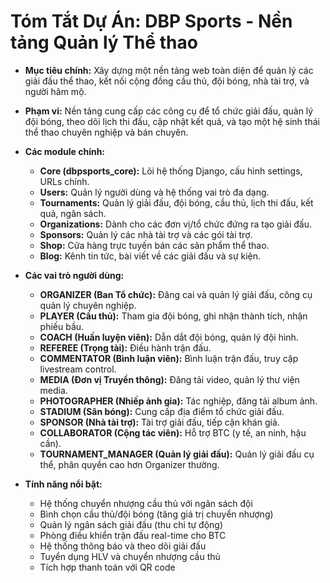 # Tóm Tắt Dự Án: DBP Sports - Nền tảng Quản lý Thể thao

- **Mục tiêu chính:** Xây dựng một nền tảng web toàn diện để quản lý các giải đấu thể thao, kết nối cộng đồng cầu thủ, đội bóng, nhà tài trợ, và người hâm mộ.
- **Phạm vi:** Nền tảng cung cấp các công cụ để tổ chức giải đấu, quản lý đội bóng, theo dõi lịch thi đấu, cập nhật kết quả, và tạo một hệ sinh thái thể thao chuyên nghiệp và bán chuyên.

- **Các module chính:**
  - **Core (dbpsports_core):** Lõi hệ thống Django, cấu hình settings, URLs chính.
  - **Users:** Quản lý người dùng và hệ thống vai trò đa dạng.
  - **Tournaments:** Quản lý giải đấu, đội bóng, cầu thủ, lịch thi đấu, kết quả, ngân sách.
  - **Organizations:** Dành cho các đơn vị/tổ chức đứng ra tạo giải đấu.
  - **Sponsors:** Quản lý các nhà tài trợ và các gói tài trợ.
  - **Shop:** Cửa hàng trực tuyến bán các sản phẩm thể thao.
  - **Blog:** Kênh tin tức, bài viết về các giải đấu và sự kiện.

- **Các vai trò người dùng:**
  - **ORGANIZER (Ban Tổ chức):** Đăng cai và quản lý giải đấu, công cụ quản lý chuyên nghiệp.
  - **PLAYER (Cầu thủ):** Tham gia đội bóng, ghi nhận thành tích, nhận phiếu bầu.
  - **COACH (Huấn luyện viên):** Dẫn dắt đội bóng, quản lý đội hình.
  - **REFEREE (Trọng tài):** Điều hành trận đấu.
  - **COMMENTATOR (Bình luận viên):** Bình luận trận đấu, truy cập livestream control.
  - **MEDIA (Đơn vị Truyền thông):** Đăng tải video, quản lý thư viện media.
  - **PHOTOGRAPHER (Nhiếp ảnh gia):** Tác nghiệp, đăng tải album ảnh.
  - **STADIUM (Sân bóng):** Cung cấp địa điểm tổ chức giải đấu.
  - **SPONSOR (Nhà tài trợ):** Tài trợ giải đấu, tiếp cận khán giả.
  - **COLLABORATOR (Cộng tác viên):** Hỗ trợ BTC (y tế, an ninh, hậu cần).
  - **TOURNAMENT_MANAGER (Quản lý giải đấu):** Quản lý giải đấu cụ thể, phân quyền cao hơn Organizer thường.

- **Tính năng nổi bật:**
  - Hệ thống chuyển nhượng cầu thủ với ngân sách đội
  - Bình chọn cầu thủ/đội bóng (tăng giá trị chuyển nhượng)
  - Quản lý ngân sách giải đấu (thu chi tự động)
  - Phòng điều khiển trận đấu real-time cho BTC
  - Hệ thống thông báo và theo dõi giải đấu
  - Tuyển dụng HLV và chuyển nhượng cầu thủ
  - Tích hợp thanh toán với QR code